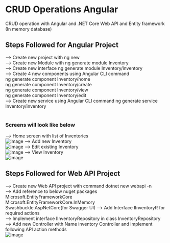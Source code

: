 # CRUD Operations Angular
CRUD operation with Angular and .NET Core Web API and Entity framework (In memory database)

## Steps Followed for Angular Project<br/>
--> Create new project with ng new <Project Name> <br/>
--> Create new Module with ng generate module Inventory<br/>
--> Create new interface ng generate module Inventory/inventory<br/>
--> Create 4 new components using Angular CLI command<br/>
    ng generate component Inventory/home<br/>
    ng generate component Inventory/create<br/>
    ng generate component Inventory/view<br/>
    ng generate component Inventory/edit<br/>
--> Create new service using Angular CLI command ng generate service Inventory/inventory<br/><br/> 
 ### Screens will look like below<br/>
--> Home screen with list of Inventories<br/>
    ![image](https://user-images.githubusercontent.com/97409456/150730546-a082ef6d-995c-4f5c-9c7f-b5d3b8972138.png)
--> Add new Inventory<br/>
    ![image](https://user-images.githubusercontent.com/97409456/150730623-f64f9007-5366-4f4a-a5ab-96b601e5ad00.png)
--> Edit existing Inventory<br/>
    ![image](https://user-images.githubusercontent.com/97409456/150730677-b4cf4cbb-6175-40fe-b9db-e0f8904a11b2.png)
--> View Inventory<br/>
    ![image](https://user-images.githubusercontent.com/97409456/150730732-da02692a-ddfc-497a-b2ea-0f8f15ac17f3.png)

    
 ## Steps Followed for Web API Project<br/>
 --> Create new Web API project with command dotnet new webapi -n <Project name>   
 --> Add reference to below nuget packages<br/>
    Microsoft.EntityFrameworkCore<br/>
    Microsoft.EntityFrameworkCore.InMemory<br/>
    Swashbuckle.AspNetCore(for Swagger UI)
  --> Add Interface IInventoryR for required actions<br/>
  --> Implement interface IInventoryRepository in class InventoryRepository<br/>
  --> Add new Controller with Name inventory Controller and implement following API action methods<br/>
   ![image](https://user-images.githubusercontent.com/97409456/150730192-a846811a-ee74-4f51-98cb-bd34c83c8523.png)

    
   
                                                                                                 
    
